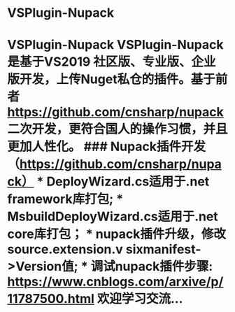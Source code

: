 # VSPlugin-Nupack
# VSPlugin-Nupack VSPlugin-Nupack是基于VS2019 社区版、专业版、企业版开发，上传Nuget私仓的插件。基于前者 https://github.com/cnsharp/nupack 二次开发，更符合国人的操作习惯，并且更加人性化。 ###  Nupack插件开发（https://github.com/cnsharp/nupack）  * DeployWizard.cs适用于.net framework库打包; * MsbuildDeployWizard.cs适用于.net core库打包； * nupack插件升级，修改 source.extension.v sixmanifest->Version值; * 调试nupack插件步骤: https://www.cnblogs.com/arxive/p/11787500.html   欢迎学习交流...
